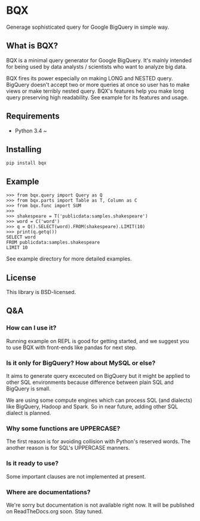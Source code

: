 BQX
=====

Generage sophisticated query for Google BigQuery in simple way.


## What is BQX?
BQX is a minimal query generator for Google BigQuery.
It's mainly intended for being used by data analysts / scientists
who want to analyze big data.

BQX fires its power especially on making LONG and NESTED query.
BigQuery doesn't accept two or more queries at once so
user has to make views or make terribly nested query.
BQX's features help you make long query preserving high readability.
See example for its features and usage.


## Requirements
 - Python 3.4 ~


## Installing
    pip install bqx


## Example
    >>> from bqx.query import Query as Q
    >>> from bqx.parts import Table as T, Column as C
    >>> from bqx.func import SUM
    >>>
    >>> shakespeare = T('publicdata:samples.shakespeare')
    >>> word = C('word')
    >>> q = Q().SELECT(word).FROM(shakespeare).LIMIT(10)
    >>> print(q.getq())
    SELECT word
    FROM publicdata:samples.shakespeare
    LIMIT 10

See example directory for more detailed examples.


## License
This library is BSD-licensed.


## Q&A

### How can I use it?
Running example on REPL is good for getting started,
and we suggest you to use BQX with front-ends like pandas for next step.



### Is it only for BigQuery? How about MySQL or else?
It aims to generate query excecuted on BigQuery but it might be
applied to other SQL environments because
difference between plain SQL and BigQuery is small.

We are using some compute engines which can process SQL
(and dialects) like BigQuery, Hadoop and Spark.
So in near future, adding other SQL dialect is planned.


### Why some functions are UPPERCASE?
The first reason is for avoiding collision with Python's reserved words.
The another reason is for SQL's UPPERCASE manners.


### Is it ready to use?
Some important clauses are not implemented at present. 


### Where are documentations?
We're sorry but documentation is not available right now.
It will be published on ReadTheDocs.org soon. Stay tuned.
